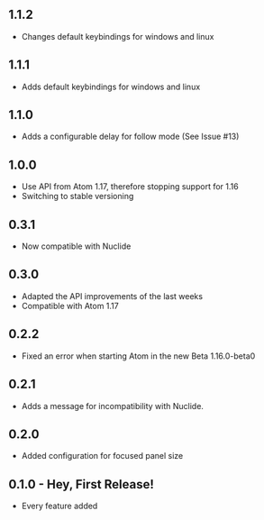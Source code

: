 ## 1.1.2
* Changes default keybindings for windows and linux

## 1.1.1
* Adds default keybindings for windows and linux

## 1.1.0
* Adds a configurable delay for follow mode (See Issue #13)

## 1.0.0

* Use API from Atom 1.17, therefore stopping support for 1.16
* Switching to stable versioning

## 0.3.1
* Now compatible with Nuclide

## 0.3.0
* Adapted the API improvements of the last weeks
* Compatible with Atom 1.17

## 0.2.2
* Fixed an error when starting Atom in the new Beta 1.16.0-beta0

## 0.2.1
* Adds a message for incompatibility with Nuclide.

## 0.2.0
* Added configuration for focused panel size

## 0.1.0 - Hey, First Release!
* Every feature added
